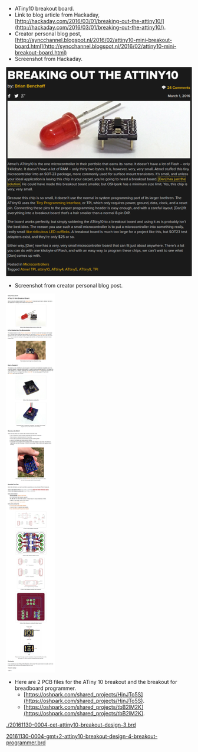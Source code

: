 * ATiny10 breakout board.
* Link to blog article from Hackaday, [http://hackaday.com/2016/03/01/breaking-out-the-attiny10/](http://hackaday.com/2016/03/01/breaking-out-the-attiny10/).
* Creator personal blog post, [http://syncchannel.blogspot.nl/2016/02/attiny10-mini-breakout-board.html](http://syncchannel.blogspot.nl/2016/02/attiny10-mini-breakout-board.html)
* Screenshot from Hackaday.

![./20161130-0004-cet-attiny10-breakout-design-1.png](./20161130-0004-cet-attiny10-breakout-design-1.png)

* Screenshot from creator personal blog post.

![./20161130-0004-cet-attiny10-breakout-design-2.png](./20161130-0004-cet-attiny10-breakout-design-2.png)

* Here are 2 PCB files for the ATiny 10 breakout and the breakout for breadboard programmer.
    * [https://oshpark.com/shared_projects/HjnJTo5S](https://oshpark.com/shared_projects/HjnJTo5S).
    * [https://oshpark.com/shared_projects/tbB2lM2K](https://oshpark.com/shared_projects/tbB2lM2K).

[./20161130-0004-cet-attiny10-breakout-design-3.brd](./20161130-0004-cet-attiny10-breakout-design-3.brd)

[20161130-0004-gmt+2-attiny10-breakout-design-4-breakout-programmer.brd](20161130-0004-gmt+2-attiny10-breakout-design-4-breakout-programmer.brd)